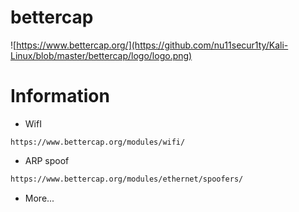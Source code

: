# bettercap 
![https://www.bettercap.org/](https://github.com/nu11secur1ty/Kali-Linux/blob/master/bettercap/logo/logo.png)
# Information
- WifI
```url
https://www.bettercap.org/modules/wifi/
```
- ARP spoof
```bash
https://www.bettercap.org/modules/ethernet/spoofers/
```
- More...
